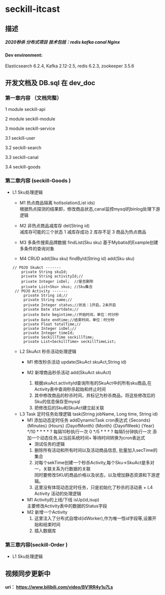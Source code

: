 #  seckill-itcast
## 描述
##### 2020秒杀  分布式项目 技术包括：redis kafka canal Nginx  
 
#### Dev environment: 
Elasticsearch 6.2.4, Kafka 2.12-2.5, redis 6.2.3, zookeeper 3.5.6
##  开发文档及 DB.sql  在 dev_doc
### 第一章内容  （文档完整）
  1 module seckill-api
   
  2 module seckill-module
  
  3 module seckill-service
    
   3.1 seckill-user  
   
   3.2 seckill-search
   
   3.3 seckill-canal
   
   3.4 seckill-goods
### 第二章内容 (seckill-Goods ) 
   
+ L1 Sku处理逻辑  
    + M1 热点商品隔离 hotIsolation(List<String> ids)  
        根据热点探测的结果即，修改商品状态,canal监控mysql的binlog处理下游逻辑  
      
    + M2 非热点商品减库存 del(String id)  
        减库存可能的三个状态 1 减库存成功 2 库存不足 3 商品为热点商品  
      
    + M3 多条件搜索品牌数据 findList(Sku sku)
        基于Mybatis的Example创建多条件的查询对象
    + M4 CRUD add(Sku sku)  findById(String id) add(Sku sku)  
     ``` 
     // POJO SkuAct -------
         private String skuId;
         private String activityId;//
         private Integer isDel;  //是否删除
         private List<Sku> skus; //Sku集合
      // POJO Activity -------
          private String id;//
          private String name;//
          private Integer status;//状态：1开启，2未开启
          private Date startdate;//
          private Date begintime;//开始时间，单位：时分秒
          private Date endtime;//结束时间，单位：时分秒
          private Float totalTime;//
          private Integer isDel;// 
          private Integer timeId;
          private SeckillTime seckillTime;
          private List<SeckillTime> seckillTimeList;
     ``` 
    + L2 SkuAct 秒杀活动处理逻辑
        + M1  修改秒杀活动 update(SkuAct skuAct,String id)
        
        + M2  新增商品秒杀活动 add(SkuAct skuAct)
          1. 根据skuAct.activityId查询所有的SkuAct中的所有sku商品,在Activity表中查询秒杀起始和终止时间  
          2. 其中修改商品的秒杀时间，并标记为秒杀商品，将这些修改后的Sku的信息保存至mysql
          3. 把修改后的Sku和SkuAct建立起关联
     + L3 Task 定时任务处理逻辑 task(String jobName, Long time, String id)
        + M1 添加动态定时任务 addDynamicTask cron表达式  {Seconds} {Minutes} 
        {Hours} {DayofMonth} {Month} {DayofWeek} {Year}  
        */10 * * * * ? 每隔10秒执行一次  0 */5 * * * ? 每隔5分钟执行一次
        添加一个动态任务,以当前系统时间+ 等待时间转换为cron表达式  
            + 测试任务的逻辑
            1. 删除所有活动和所有时间以及活动商品信息, 批量加入secTime的集合
            2. 对每个sekTime创建一个秒杀Activity,每个Sku->SkuAct是多对一，关联关系为行数据的关联  
            同时要修改SKU的商品价格以及状态，以及增加静态资源和下游逻辑。
            3. 这里没有体现动态定时任务，只是初始化了秒杀的活动表
      + L4 Activity 活动的处理逻辑
        + M1 Activity的上线/下线 isUp(id,isup)  
        主要修改Activity表中的数据的Status字段 
        + M2 新增一个Activity 
            1. 这里注入了分布式自增id(idWorker),作为唯一性id字段等,设置开始和结束时间  
            2. 插入数据库
### 第三章内容(seckill-Order ) 
+ L1 Sku处理逻辑  
  
     
##  视频同步更新中 
#### uri： https://www.bilibili.com/video/BV1RR4y1u7Ls